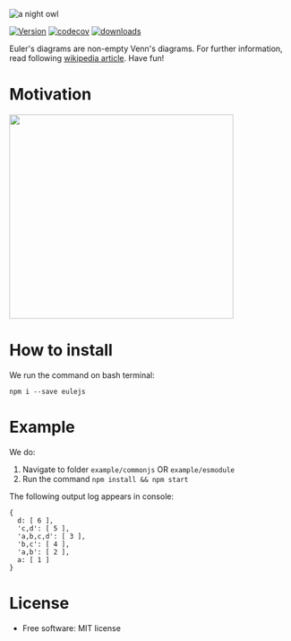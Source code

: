 ![a night owl](https://raw.githubusercontent.com/web-needle/eulejs/main/images/eule_small.png)

[![Version](https://img.shields.io/npm/v/eulejs.svg)](https://www.npmjs.com/package/eulejs)
[![codecov](https://codecov.io/gh/trouchet/eulejs/branch/main/graph/badge.svg?token=NG8LI6FZCQ)](https://codecov.io/gh/trouchet/eulejs)
[![downloads](https://img.shields.io/npm/dm/eulejs)](https://www.npmjs.com/package/eulejs)

Euler\'s diagrams are non-empty Venn\'s diagrams. For further information, read following [wikipedia article](https://en.wikipedia.org/wiki/Euler_diagram). Have fun!

Motivation
========

<img src="https://github.com/web-needle/eulejs/blob/main/images/euler_venn.png?raw=true" width="400" height="364"/>

How to install
========

We run the command on bash terminal:

``` {.bash}
npm i --save eulejs
```

Example
========

We do: 

1. Navigate to folder `example/commonjs` OR `example/esmodule`
2. Run the command `npm install && npm start`

The following output log appears in console:

```
{    
  d: [ 6 ],
  'c,d': [ 5 ],
  'a,b,c,d': [ 3 ],
  'b,c': [ 4 ],
  'a,b': [ 2 ],
  a: [ 1 ]
}

```

License
=======

-   Free software: MIT license
